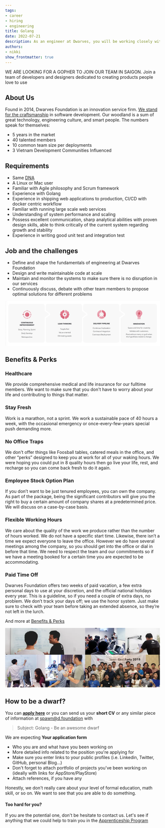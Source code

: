 ```yaml
---
tags: 
- career
- hiring
- engineering
title: Golang
date: 2022-07-21
description: As an engineer at Dwarves, you will be working closely with a team of talented, kind people and working directly with our clients. There is a lot of freedom to contribute to the quality of the project and improve, or prove yourself
authors: 
- nikki
show_frontmatter: true
---
```


WE ARE LOOKING FOR A GOPHER TO JOIN OUR TEAM IN SAIGON. Join a team of developers and designers dedicated to creating products people love to use

## About Us
Found in 2014, Dwarves Foundation is an innovation service firm. [We stand for the craftsmanship]() in software development. Our woodland is a sum of great technology, engineering culture, and smart people. The numbers speak for themselves:

* 5 years in the market
* 40 talented members
* 10 common team size per deployments
* 3 Vietnam Development Communities Influenced

## Requirements
* Same [DNA]()
* A Linux or Mac user
* Familiar with Agile philosophy and Scrum framework
* Experience with Golang
* Experience in shipping web applications to production, CI/CD with docker centric workflow
* Familiar with running large scale web services
* Understanding of system performance and scaling
* Possess excellent communication, sharp analytical abilities with proven design skills, able to think critically of the current system regarding growth and stability
* Experience in writing good unit test and integration test

## Job and the challenges
* Define and shape the fundamentals of engineering at Dwarves Foundation
* Design and write maintainable code at scale
* Maintain and monitor the systems to make sure there is no disruption in our services
* Continuously discuss, debate with other team members to propose optimal solutions for different problems

![](assets/golang_process.webp)

## Benefits & Perks
### Healthcare
We provide comprehensive medical and life insurance for our fulltime members. We want to make sure that you don't have to worry about your life and contributing to things that matter.

### Stay Fresh
Work is a marathon, not a sprint. We work a sustainable pace of 40 hours a week, with the occasional emergency or once-every-few-years special push demanding more.

### No Office Traps
We don't offer things like Foosball tables, catered meals in the office, and other “perks” designed to keep you at work for all of your waking hours. We were hoping you could put in 8 quality hours then go live your life, rest, and recharge so you can come back fresh to do it again.

### Employee Stock Option Plan
If you don’t want to be just tenured employees, you can own the company. As part of the package, being the significant contributors will give you the right to buy a certain amount of company shares at a predetermined price. We will discuss on a case-by-case basis.

### Flexible Working Hours
We care about the quality of the work we produce rather than the number of hours worked. We do not have a specific start time. Likewise, there isn’t a time we expect everyone to leave the office. However we do have several meetings among the company, so you should get into the office or dial in before that time. We need to respect the team and our commitments so if we have a meeting booked for a certain time you are expected to be accommodating. 

### Paid Time Off
Dwarves Foundation offers two weeks of paid vacation, a few extra personal days to use at your discretion, and the official national holidays every year. This is a guideline, so if you need a couple of extra days, no problem. We don’t track your days off; we use the honor system. Just make sure to check with your team before taking an extended absence, so they’re not left in the lurch.

And more at [Benefits & Perks]()

![](assets/golang_team.webp)

## How to be a dwarf?
You can [**apply here**](https://dwarves.careers/jobs/software-engineer-golang--dwarves-foundation--saigon/) or you can send us your **short CV** or any similar piece of information at [spawn@d.foundation](mailtospawnd.foundation) with 

 > 
 > Subject: Golang - Be an awesome dwarf

We are expecting **Your application form**

* Who you are and what have you been working on
* More detailed info related to the position you're applying for
* Make sure you enter links to your public profiles (i.e. Linkedin, Twitter, GitHub, personal Blog...)
* Don't forget to attach portfolio of projects you've been working on (ideally with links for AppStore/PlayStore)
* Attach references, if you have any

Honestly, we don't really care about your level of formal education, math skill, or so on. We want to see that you are able to do something.

#### Too hard for you?
If you are the potential one, don't be hesitate to contact us. Let's see if anything that we could help to train you in the [Apprenticeship Program]()
